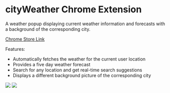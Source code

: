 # cityWeather Chrome Extension  
A weather popup displaying current weather information and forecasts with a background of the corresponding city.

[Chrome Store Link](https://chrome.google.com/webstore/detail/cityweather/mpklpgpjnabignpgfefnbhfglgodmabp)

Features:
* Automatically fetches the weather for the current user location
* Provides a five day weather forecast
* Search for any location and get real-time search suggestions 
* Displays a different background picture of the corresponding city 

![](https://github.com/mitrotasios/imgs/demo1.png)
![](https://github.com/mitrotasios/imgs/demo2.png)

